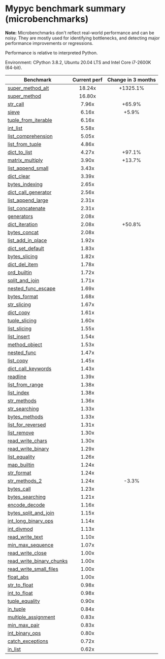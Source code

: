 # Mypyc benchmark summary (microbenchmarks)

**Note:** Microbenchmarks don't reflect real-world performance and can be noisy.
           They are mostly used for identifying bottlenecks, and detecting major performance
           improvements or regressions.

Performance is relative to interpreted Python.

Environment: CPython 3.8.2, Ubuntu 20.04 LTS and Intel Core i7-2600K (64-bit).

| Benchmark | Current perf | Change in 3 months |
| --- | :---: | :---: |
| [super_method_alt](benchmarks/super_method_alt.md) | 18.24x | +1325.1% |
| [super_method](benchmarks/super_method.md) | 16.80x |  |
| [str_call](benchmarks/str_call.md) | 7.96x | +65.9% |
| [sieve](benchmarks/sieve.md) | 6.16x | +5.9% |
| [tuple_from_iterable](benchmarks/tuple_from_iterable.md) | 6.16x |  |
| [int_list](benchmarks/int_list.md) | 5.58x |  |
| [list_comprehension](benchmarks/list_comprehension.md) | 5.05x |  |
| [list_from_tuple](benchmarks/list_from_tuple.md) | 4.86x |  |
| [dict_to_list](benchmarks/dict_to_list.md) | 4.27x | +97.1% |
| [matrix_multiply](benchmarks/matrix_multiply.md) | 3.90x | +13.7% |
| [list_append_small](benchmarks/list_append_small.md) | 3.43x |  |
| [dict_clear](benchmarks/dict_clear.md) | 3.39x |  |
| [bytes_indexing](benchmarks/bytes_indexing.md) | 2.65x |  |
| [dict_call_generator](benchmarks/dict_call_generator.md) | 2.56x |  |
| [list_append_large](benchmarks/list_append_large.md) | 2.31x |  |
| [list_concatenate](benchmarks/list_concatenate.md) | 2.31x |  |
| [generators](benchmarks/generators.md) | 2.08x |  |
| [dict_iteration](benchmarks/dict_iteration.md) | 2.08x | +50.8% |
| [bytes_concat](benchmarks/bytes_concat.md) | 2.08x |  |
| [list_add_in_place](benchmarks/list_add_in_place.md) | 1.92x |  |
| [dict_set_default](benchmarks/dict_set_default.md) | 1.83x |  |
| [bytes_slicing](benchmarks/bytes_slicing.md) | 1.82x |  |
| [dict_del_item](benchmarks/dict_del_item.md) | 1.78x |  |
| [ord_builtin](benchmarks/ord_builtin.md) | 1.72x |  |
| [split_and_join](benchmarks/split_and_join.md) | 1.71x |  |
| [nested_func_escape](benchmarks/nested_func_escape.md) | 1.69x |  |
| [bytes_format](benchmarks/bytes_format.md) | 1.68x |  |
| [str_slicing](benchmarks/str_slicing.md) | 1.67x |  |
| [dict_copy](benchmarks/dict_copy.md) | 1.61x |  |
| [tuple_slicing](benchmarks/tuple_slicing.md) | 1.60x |  |
| [list_slicing](benchmarks/list_slicing.md) | 1.55x |  |
| [list_insert](benchmarks/list_insert.md) | 1.54x |  |
| [method_object](benchmarks/method_object.md) | 1.53x |  |
| [nested_func](benchmarks/nested_func.md) | 1.47x |  |
| [list_copy](benchmarks/list_copy.md) | 1.45x |  |
| [dict_call_keywords](benchmarks/dict_call_keywords.md) | 1.43x |  |
| [readline](benchmarks/readline.md) | 1.39x |  |
| [list_from_range](benchmarks/list_from_range.md) | 1.38x |  |
| [list_index](benchmarks/list_index.md) | 1.38x |  |
| [str_methods](benchmarks/str_methods.md) | 1.36x |  |
| [str_searching](benchmarks/str_searching.md) | 1.33x |  |
| [bytes_methods](benchmarks/bytes_methods.md) | 1.33x |  |
| [list_for_reversed](benchmarks/list_for_reversed.md) | 1.31x |  |
| [list_remove](benchmarks/list_remove.md) | 1.30x |  |
| [read_write_chars](benchmarks/read_write_chars.md) | 1.30x |  |
| [read_write_binary](benchmarks/read_write_binary.md) | 1.29x |  |
| [list_equality](benchmarks/list_equality.md) | 1.26x |  |
| [map_builtin](benchmarks/map_builtin.md) | 1.24x |  |
| [str_format](benchmarks/str_format.md) | 1.24x |  |
| [str_methods_2](benchmarks/str_methods_2.md) | 1.24x | -3.3% |
| [bytes_call](benchmarks/bytes_call.md) | 1.23x |  |
| [bytes_searching](benchmarks/bytes_searching.md) | 1.21x |  |
| [encode_decode](benchmarks/encode_decode.md) | 1.16x |  |
| [bytes_split_and_join](benchmarks/bytes_split_and_join.md) | 1.15x |  |
| [int_long_binary_ops](benchmarks/int_long_binary_ops.md) | 1.14x |  |
| [int_divmod](benchmarks/int_divmod.md) | 1.13x |  |
| [read_write_text](benchmarks/read_write_text.md) | 1.10x |  |
| [min_max_sequence](benchmarks/min_max_sequence.md) | 1.07x |  |
| [read_write_close](benchmarks/read_write_close.md) | 1.00x |  |
| [read_write_binary_chunks](benchmarks/read_write_binary_chunks.md) | 1.00x |  |
| [read_write_small_files](benchmarks/read_write_small_files.md) | 1.00x |  |
| [float_abs](benchmarks/float_abs.md) | 1.00x |  |
| [str_to_float](benchmarks/str_to_float.md) | 0.98x |  |
| [int_to_float](benchmarks/int_to_float.md) | 0.98x |  |
| [tuple_equality](benchmarks/tuple_equality.md) | 0.90x |  |
| [in_tuple](benchmarks/in_tuple.md) | 0.84x |  |
| [multiple_assignment](benchmarks/multiple_assignment.md) | 0.83x |  |
| [min_max_pair](benchmarks/min_max_pair.md) | 0.83x |  |
| [int_binary_ops](benchmarks/int_binary_ops.md) | 0.80x |  |
| [catch_exceptions](benchmarks/catch_exceptions.md) | 0.72x |  |
| [in_list](benchmarks/in_list.md) | 0.62x |  |
